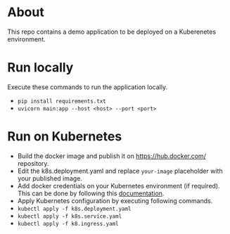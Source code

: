 # About
This repo contains a demo application to be deployed on a Kuberenetes environment.

# Run locally
Execute these commands to run the application locally.
- `pip install requirements.txt`
- `uvicorn main:app --host <host> --port <port>`

# Run on Kubernetes
- Build the docker image and publish it on https://hub.docker.com/ repository.
- Edit the k8s.deployment.yaml and replace `your-image` placeholder with your published image.
- Add docker credentials on your Kubernetes environment (if required). This can be done by following this [documentation](https://kubernetes.io/docs/tasks/configure-pod-container/pull-image-private-registry/#create-a-secret-by-providing-credentials-on-the-command-line). 
- Apply Kubernetes configuration by executing following commands.
- `kubectl apply -f k8s.deployment.yaml`
- `kubectl apply -f k8s.service.yaml`
- `kubectl apply -f k8.ingress.yaml`